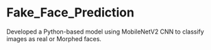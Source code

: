 # Fake_Face_Prediction
Developed a Python-based model using MobileNetV2 CNN to classify images as real or Morphed faces.
